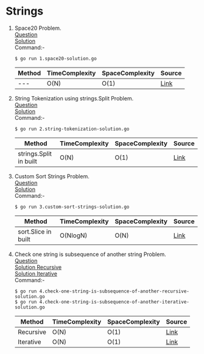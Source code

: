 # Strings
1. Space20 Problem. 
   <br /> [Question](/2.%20Strings/docs/1.space20-question.jpg)
   <br /> [Solution](/2.%20Strings/1.space20-solution.go)
   <br /> Command:-
   ```shell
   $ go run 1.space20-solution.go
   ```

   | Method | TimeComplexity | SpaceComplexity | Source |
   |---|---|---|---|
   | --- | O(N) | O(1) | [Link](/2.%20Strings/1.space20-solution.go) |
   
2. String Tokenization using strings.Split Problem.
   <br /> [Question](/2.%20Strings/docs/2.string-tokenization-question.jpg)
   <br /> [Solution](/2.%20Strings/2.string-tokenization-solution.go)
   <br /> Command:-
   ```shell
   $ go run 2.string-tokenization-solution.go
   ```

   | Method | TimeComplexity | SpaceComplexity | Source |
   |---|---|---|---|
   | strings.Split in built | O(N) | O(1) | [Link](/2.%20Strings/2.string-tokenization-solution.go) |
   
3. Custom Sort Strings Problem.
   <br /> [Question](/2.%20Strings/docs/3.custom-sort-strings-question.jpg)
   <br /> [Solution](/2.%20Strings/3.custom-sort-strings-solution.go)
   <br /> Command:-
   ```shell
   $ go run 3.custom-sort-strings-solution.go
   ```

   | Method | TimeComplexity | SpaceComplexity | Source |
   |---|---|---|---|
   | sort.Slice in built | O(NlogN) | O(N) | [Link](/2.%20Strings/3.custom-sort-strings-solution.go) |
   
4. Check one string is subsequence of another string Problem.
   <br /> [Question](/2.%20Strings/docs/4.check-one-string-is-subsequence-of-another-question.jpg)
   <br /> [Solution Recursive](/2.%20Strings/4.check-one-string-is-subsequence-of-another-recursive-solution.go)
   <br /> [Solution Iterative](/2.%20Strings/4.check-one-string-is-subsequence-of-another-iterative-solution.go)
   <br /> Command:-
   ```shell
   $ go run 4.check-one-string-is-subsequence-of-another-recursive-solution.go
   $ go run 4.check-one-string-is-subsequence-of-another-iterative-solution.go
   ```

   | Method | TimeComplexity | SpaceComplexity | Source |
   |---|---|---|---|
   | Recursive | O(N) | O(1) | [Link](/2.%20Strings/4.check-one-string-is-subsequence-of-another-recursive-solution.go) |
   | Iterative | O(N) | O(1) | [Link](/2.%20Strings/4.check-one-string-is-subsequence-of-another-recursive-solution.go) |
      